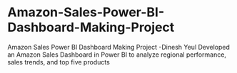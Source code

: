 # Amazon-Sales-Power-BI-Dashboard-Making-Project
Amazon Sales Power BI Dashboard Making Project
-Dinesh Yeul
Developed an Amazon Sales Dashboard in Power BI to analyze regional performance, sales trends, and top
five products
